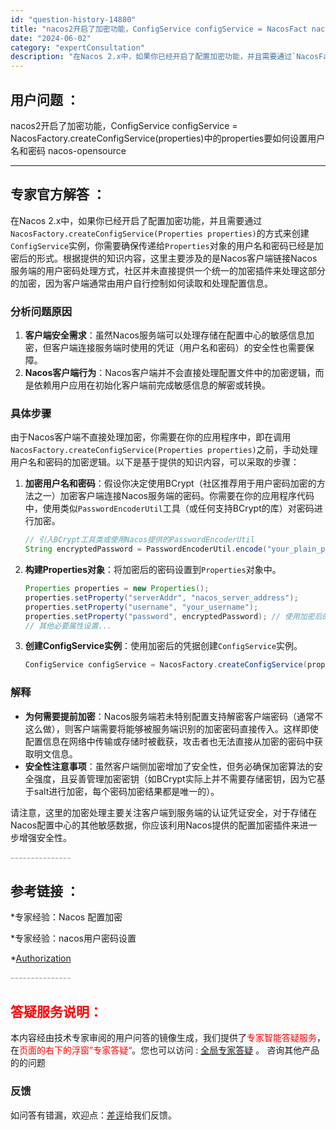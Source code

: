 ```yaml
---
id: "question-history-14880"
title: "nacos2开启了加密功能，ConfigService configService = NacosFact nacos-opensource"
date: "2024-06-02"
category: "expertConsultation"
description: "在Nacos 2.x中，如果你已经开启了配置加密功能，并且需要通过`NacosFactory.createConfigService(Properties properties)`的方式来创建`ConfigService`实例，你需要确保传递给`Properties`对象的用户名和密码已经是加密后的"
---
```


## 用户问题 ： 
 nacos2开启了加密功能，ConfigService configService = NacosFactory.createConfigService(properties)中的properties要如何设置用户名和密码 nacos-opensource 

---------------
## 专家官方解答 ：

在Nacos 2.x中，如果你已经开启了配置加密功能，并且需要通过`NacosFactory.createConfigService(Properties properties)`的方式来创建`ConfigService`实例，你需要确保传递给`Properties`对象的用户名和密码已经是加密后的形式。根据提供的知识内容，这里主要涉及的是Nacos客户端链接Nacos服务端的用户密码处理方式，社区并未直接提供一个统一的加密插件来处理这部分的加密，因为客户端通常由用户自行控制如何读取和处理配置信息。

### 分析问题原因
1. **客户端安全需求**：虽然Nacos服务端可以处理存储在配置中心的敏感信息加密，但客户端连接服务端时使用的凭证（用户名和密码）的安全性也需要保障。
2. **Nacos客户端行为**：Nacos客户端并不会直接处理配置文件中的加密逻辑，而是依赖用户应用在初始化客户端前完成敏感信息的解密或转换。

### 具体步骤
由于Nacos客户端不直接处理加密，你需要在你的应用程序中，即在调用`NacosFactory.createConfigService(Properties properties)`之前，手动处理用户名和密码的加密逻辑。以下是基于提供的知识内容，可以采取的步骤：

1. **加密用户名和密码**：假设你决定使用BCrypt（社区推荐用于用户密码加密的方法之一）加密客户端连接Nacos服务端的密码。你需要在你的应用程序代码中，使用类似`PasswordEncoderUtil`工具（或任何支持BCrypt的库）对密码进行加密。

    ```java
    // 引入BCrypt工具类或使用Nacos提供的PasswordEncoderUtil
    String encryptedPassword = PasswordEncoderUtil.encode("your_plain_password");
    ```

2. **构建Properties对象**：将加密后的密码设置到`Properties`对象中。

    ```java
    Properties properties = new Properties();
    properties.setProperty("serverAddr", "nacos_server_address");
    properties.setProperty("username", "your_username");
    properties.setProperty("password", encryptedPassword); // 使用加密后的密码
    // 其他必要属性设置...
    ```

3. **创建ConfigService实例**：使用加密后的凭据创建`ConfigService`实例。

    ```java
    ConfigService configService = NacosFactory.createConfigService(properties);
    ```

### 解释
- **为何需要提前加密**：Nacos服务端若未特别配置支持解密客户端密码（通常不这么做），则客户端需要将能够被服务端识别的加密密码直接传入。这样即使配置信息在网络中传输或存储时被截获，攻击者也无法直接从加密的密码中获取明文信息。
- **安全性注意事项**：虽然客户端侧加密增加了安全性，但务必确保加密算法的安全强度，且妥善管理加密密钥（如BCrypt实际上并不需要存储密钥，因为它基于salt进行加密，每个密码加密结果都是唯一的）。

请注意，这里的加密处理主要关注客户端到服务端的认证凭证安全，对于存储在Nacos配置中心的其他敏感数据，你应该利用Nacos提供的配置加密插件来进一步增强安全性。


<font color="#949494">---------------</font> 


## 参考链接 ：

*专家经验：Nacos 配置加密 
 
 *专家经验：nacos用户密码设置 
 
 *[Authorization](https://nacos.io/docs/latest/guide/user/auth)


 <font color="#949494">---------------</font> 
 


## <font color="#FF0000">答疑服务说明：</font> 

本内容经由技术专家审阅的用户问答的镜像生成，我们提供了<font color="#FF0000">专家智能答疑服务</font>，在<font color="#FF0000">页面的右下的浮窗”专家答疑“</font>。您也可以访问 : [全局专家答疑](https://answer.opensource.alibaba.com/docs/intro) 。 咨询其他产品的的问题

### 反馈
如问答有错漏，欢迎点：[差评](https://ai.nacos.io/user/feedbackByEnhancerGradePOJOID?enhancerGradePOJOId=14905)给我们反馈。
